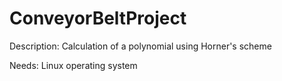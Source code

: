 ConveyorBeltProject
===================

Description: Calculation of a polynomial using Horner's scheme

Needs: Linux operating system
